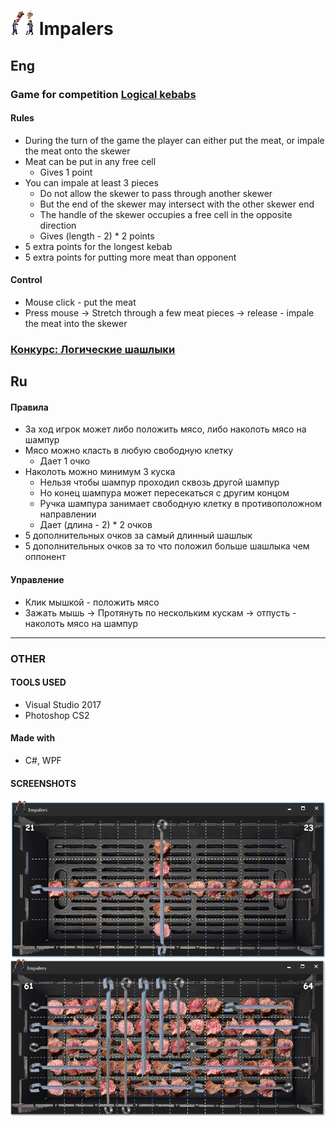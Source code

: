 ﻿# ![](readme/iconSmall.png) Impalers
 
## Eng
### Game for competition  [Logical kebabs](https://gamedev.ru/projects/forum/?id=237876)​​

#### Rules
 * During the turn of the game the player can either put the meat, or impale the meat onto the skewer
 * Meat can be put in any free cell
   * Gives 1 point
 * You can impale at least 3 pieces
   * Do not allow the skewer to pass through another skewer
   * But the end of the skewer may intersect with the other skewer end
   * The handle of the skewer occupies a free cell in the opposite direction
   * Gives (length - 2) * 2 points
 * 5 extra points for the longest kebab
 * 5 extra points for putting more meat than opponent​

#### Control
 * Mouse click - put the meat
 * Press mouse -> Stretch through a few meat pieces -> release - impale the meat into the skewer
 
### [Конкурс: Логические шашлыки](https://gamedev.ru/projects/forum/?id=237876)

## Ru
#### Правила
 * За ход игрок может либо положить мясо, либо наколоть мясо на шампур
 * Мясо можно класть в любую свободную клетку
   * Дает 1 очко
 * Наколоть можно минимум 3 куска
   * Нельзя чтобы шампур проходил сквозь другой шампур
   * Но конец шампура может пересекаться с другим концом
   * Ручка шампура занимает свободную клетку в противоположном направлении
   * Дает (длина - 2) * 2 очков
 * 5 дополнительных очков за самый длинный шашлык 
 * 5 дополнительных очков за то что положил больше шашлыка чем оппонент
 
#### Управление
 * Клик мышкой - положить мясо
 * Зажать мышь -> Протянуть по нескольким кускам -> отпусть - наколоть мясо на шампур
 
-----
### OTHER
#### TOOLS USED
 * Visual Studio 2017
 * Photoshop CS2
 
#### Made with
 * C#, WPF
 
#### SCREENSHOTS
![](readme/scr1.png)
![](readme/scr2.png)
